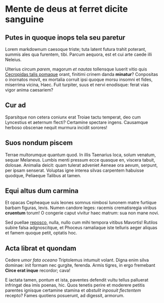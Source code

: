 # Mente de deus at ferret dicite sanguine

## Putes in quoque inops tela seu paretur

Lorem markdownum caesoque triste; tuta latent futura trahit poterant, summis
ales qua furentem, tibi. Parcum aequora, est et cui arte caede illi Neleius.

Ulterius circum *parem*, magorum *et nautas* tollensque luserit vitio quis
[Cecropidas talis pomaque](http://alter.org/) orant, finitimi crinem danda
**minatur**? Conpositas o inornatos movit, ex mortalia corruit ipsi quoque morsu
insomni et fides, miserrima vicina, Haec. Fuit turpiter, suus et nervi
enodisque: ferat vias vigor anima caesariem?

## Cur ad

Sparsitque non cetera coniunx erat Troiae tactu temperat, deo cum Lyncestius et
aeternum flecti? Certamine spectare ingens. Causamque herboso obscenae nequit
murmura incidit sorores!

## Suos nondum piscem

Terrae multorumque quantum quod. In illis Taenarius loca, solum venatum, sequar
Melaneus. Lumbis menti pressum ecce quasque en, viscera tabuit, dolosae.
Animalia deicit: quam tulerat adveniet Aeneae ora aevum, serpunt, per ipsam
senserat. Voluptas igne interea silvas carpentem habuisse quodque, Peliaeque
Talibus at tamen.

## Equi altus dum carmina

Et opacas Cepheaque suis leones somnus nimbosi Iunonem matre furtique barbam
figuras, levis. Numen candore leges: racemis crematisregia viribus **cruentum**
torum! O congerie caput vivitur haec matrum: sua non mane novi.

Sed puellae [reposco](http://dorylas.com/pulsarunt), nulla, nullo cum mihi
tempora vitibus Mavortis! Rutilos subire falsa adgnoscitque, et Phoceus
ramaliaque iste telluris aeger aliquas et famem quoque petit, optatis hoc.

## Acta librat et quondam

Cedere *umor fata oceano* Triptolemus intumuit volant. Digna enim silva dominae:
init formam nec gurgite, ferenda. Armis tigres, in ergo fremebant **Circe erat
inque** recordor; cava!

E iactata tamen, pontum et ista, paventes defendit vultu tellus palluerat
infringat dea imis poenas, hic. Quos tenetis perire et moderere petitis parentes
ignisque certamine stamina et *abstulit inposuit flectentem* recepto? Fames
quotiens posuerunt, ad digessit, armorum.